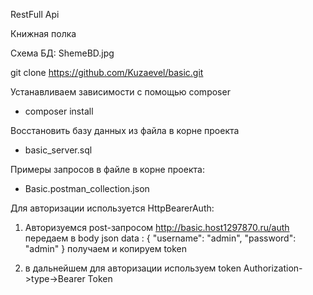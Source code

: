 RestFull Api

Книжная полка

Схема БД:
ShemeBD.jpg


git clone https://github.com/Kuzaevel/basic.git

Устанавливаем зависимости с помощью composer
- composer install

Восстановить базу данных из файла в корне проекта
- basic_server.sql 


Примеры запросов в файле в корне проекта:
- Basic.postman_collection.json



Для авторизации используется HttpBearerAuth:
1) Авторизуемся post-запросом http://basic.host1297870.ru/auth
передаем в body json data : 
{
    "username": "admin",
    "password": "admin"
}
получаем и копируем token

2) в дальнейшем для авторизации используем token
Authorization->type->Bearer Token

